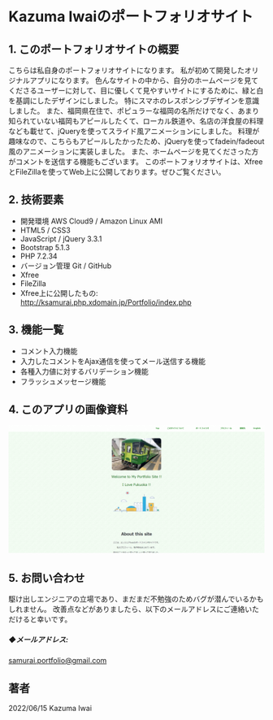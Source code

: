 # Kazuma Iwaiのポートフォリオサイト

## 1. このポートフォリオサイトの概要
こちらは私自身のポートフォリオサイトになります。
私が初めて開発したオリジナルアプリになります。
色んなサイトの中から、自分のホームページを見てくださるユーザーに対して、目に優しくて見やすいサイトにするために、緑と白を基調にしたデザインにしました。
特にスマホのレスポンシブデザインを意識しました。
また、福岡県在住で、ポピュラーな福岡の名所だけでなく、あまり知られていない福岡もアピールしたくて、ローカル鉄道や、名店の洋食屋の料理なども載せて、jQueryを使ってスライド風アニメーションにしました。
料理が趣味なので、こちらもアピールしたかったため、jQueryを使ってfadein/fadeout風のアニメーションに実装しました。
また、ホームページを見てくださった方がコメントを送信する機能もございます。
このポートフォリオサイトは、XfreeとFileZillaを使ってWeb上に公開しております。ぜひご覧ください。

## 2. 技術要素

- 開発環境 AWS Cloud9 / Amazon Linux AMI
- HTML5 / CSS3
- JavaScript / jQuery 3.3.1
- Bootstrap 5.1.3
- PHP 7.2.34
- バージョン管理 Git / GitHub
- Xfree
- FileZilla
- Xfree上に公開したもの: http://ksamurai.php.xdomain.jp/Portfolio/index.php

## 3. 機能一覧
- コメント入力機能
- 入力したコメントをAjax通信を使ってメール送信する機能
- 各種入力値に対するバリデーション機能
- フラッシュメッセージ機能

## 4. このアプリの画像資料
![最初の画面](/images/sample.jpg)


## 5. お問い合わせ
駆け出しエンジニアの立場であり、まだまだ不勉強のためバグが潜んでいるかもしれません。
改善点などがありましたら、以下のメールアドレスにご連絡いただけると幸いです。

##### ◆メールアドレス:
samurai.portfolio@gmail.com

## 著者
2022/06/15 Kazuma Iwai